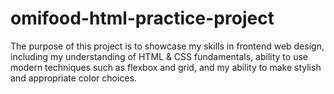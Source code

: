# omifood-html-practice-project
The purpose of this project is to showcase my skills in frontend web design, including my understanding of HTML &amp; CSS fundamentals, ability to use modern techniques such as flexbox and grid, and my ability to make stylish and appropriate color choices.

